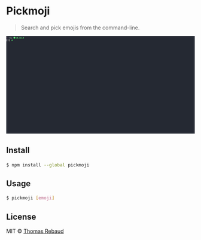 # Pickmoji

> Search and pick emojis from the command-line.

<img src="screenshot.gif" width="660">

## Install

```bash
$ npm install --global pickmoji
```

## Usage

```bash
$ pickmoji [emoji]
```

## License

MIT © [Thomas Rebaud](https://trebaud.gihub.io)

